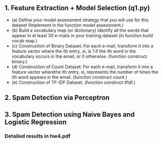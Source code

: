 ## 1. Feature Extraction + Model Selection (q1.py)
- (a) Define your model assessment strategy that you will use for this dataset (Implement in the function model assessment.)
- (b) Build a vocabulary map (or dictionary) Identify all the words that appear in at least 30 e-mails in your training dataset (in function build vocab map.)
- (c) Construction of Binary Dataset: For each e-mail, transform it into a feature vector where the ith entry, xi, is 1 if the ith word in the vocabulary occurs in the email, or 0 otherwise. (function construct binary.)
- (d) Construction of Count Dataset: For each e-mail, transform it into a feature vector wherethe ith entry, xi, represents the number of times the ith word appears in the email. (funciton construct count.)
- (e) Construction of TF-IDF Dataset. (function construct tfidf.)
## 2. Spam Detection via Perceptron
## 3. Spam Detection using Naive Bayes and Logistic Regression

### Detailed results in hw4.pdf
